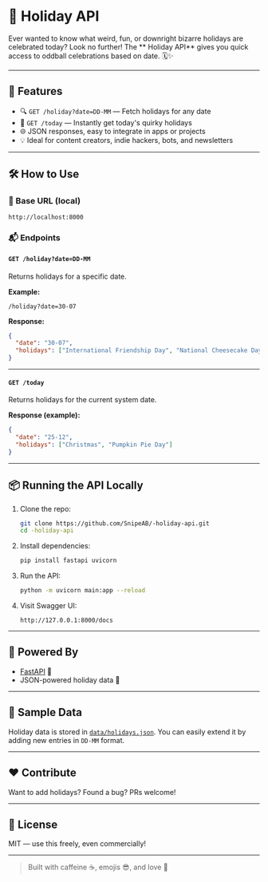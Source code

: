 # 🎉 Holiday API

Ever wanted to know what weird, fun, or downright bizarre holidays are celebrated today? Look no further! The ** Holiday API** gives you quick access to oddball celebrations based on date. 🗓️✨

---

## 🚀 Features

- 🔍 `GET /holiday?date=DD-MM` — Fetch  holidays for any date
- 📅 `GET /today` — Instantly get today's quirky holidays
- 🌐 JSON responses, easy to integrate in apps or projects
- 💡 Ideal for content creators, indie hackers, bots, and newsletters

---

## 🛠️ How to Use

### 🔗 Base URL (local)
```
http://localhost:8000
```

### 📬 Endpoints

#### `GET /holiday?date=DD-MM`
Returns holidays for a specific date.

**Example:**
```
/holiday?date=30-07
```

**Response:**
```json
{
  "date": "30-07",
  "holidays": ["International Friendship Day", "National Cheesecake Day"]
}
```

---

#### `GET /today`
Returns holidays for the current system date.

**Response (example):**
```json
{
  "date": "25-12",
  "holidays": ["Christmas", "Pumpkin Pie Day"]
}
```

---

## 📦 Running the API Locally

1. Clone the repo:
   ```bash
   git clone https://github.com/SnipeAB/-holiday-api.git
   cd -holiday-api
   ```

2. Install dependencies:
   ```bash
   pip install fastapi uvicorn
   ```

3. Run the API:
   ```bash
   python -m uvicorn main:app --reload
   ```

4. Visit Swagger UI:
   ```
   http://127.0.0.1:8000/docs
   ```

---

## 🧠 Powered By

- [FastAPI](https://fastapi.tiangolo.com/) 🚀
- JSON-powered holiday data 📂

---

## 📅 Sample Data

Holiday data is stored in [`data/holidays.json`](./data/holidays.json). You can easily extend it by adding new entries in `DD-MM` format.

---

## ❤️ Contribute

Want to add holidays? Found a bug? PRs welcome!

---

## 📃 License

MIT — use this freely, even commercially!

---

> Built with caffeine ☕, emojis 😎, and love 💖
